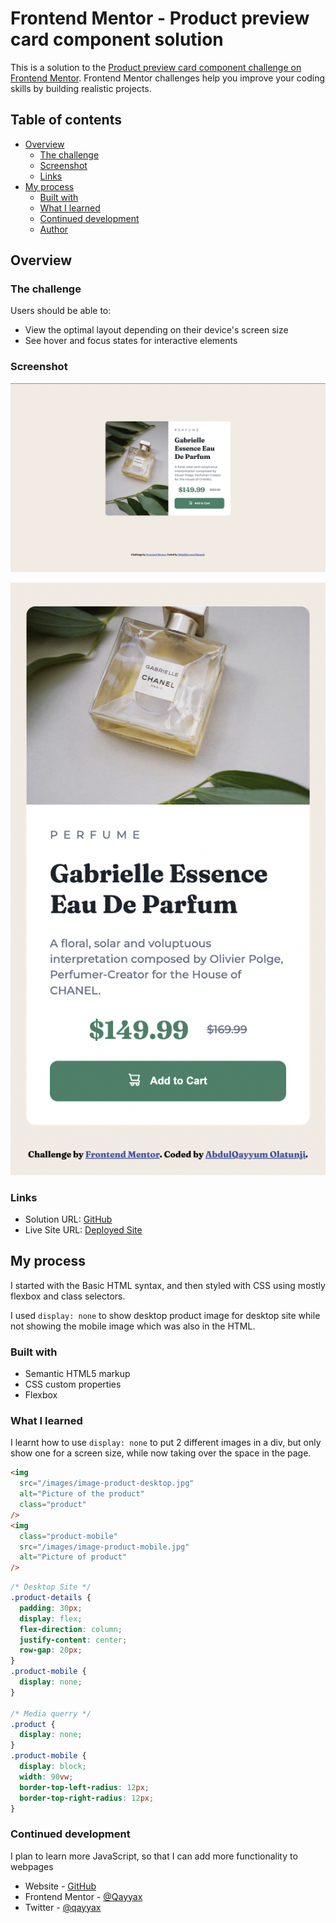 # Frontend Mentor - Product preview card component solution

This is a solution to the [Product preview card component challenge on Frontend Mentor](https://www.frontendmentor.io/challenges/product-preview-card-component-GO7UmttRfa). Frontend Mentor challenges help you improve your coding skills by building realistic projects.

## Table of contents

- [Overview](#overview)
  - [The challenge](#the-challenge)
  - [Screenshot](#screenshot)
  - [Links](#links)
- [My process](#my-process)
  - [Built with](#built-with)
  - [What I learned](#what-i-learned)
  - [Continued development](#continued-development)
  - [Author](#author)

## Overview

### The challenge

Users should be able to:

- View the optimal layout depending on their device's screen size
- See hover and focus states for interactive elements

### Screenshot

![](/desktopSS.png)

![](/mobileSS.png)

### Links

- Solution URL: [GitHub](https://github.com/Qayyax/product-review-card-component)
- Live Site URL: [Deployed Site](https://productreview1.netlify.app/)

## My process

I started with the Basic HTML syntax, and then styled with CSS using mostly flexbox and class selectors.

I used `display: none` to show desktop product image for desktop site while not showing the mobile image which was also in the HTML.

### Built with

- Semantic HTML5 markup
- CSS custom properties
- Flexbox

### What I learned

I learnt how to use `display: none` to put 2 different images in a div, but only show one for a screen size, while now taking over the space in the page.

```html
<img
  src="/images/image-product-desktop.jpg"
  alt="Picture of the product"
  class="product"
/>
<img
  class="product-mobile"
  src="/images/image-product-mobile.jpg"
  alt="Picture of product"
/>
```

```css
/* Desktop Site */
.product-details {
  padding: 30px;
  display: flex;
  flex-direction: column;
  justify-content: center;
  row-gap: 20px;
}
.product-mobile {
  display: none;
}

/* Media querry */
.product {
  display: none;
}
.product-mobile {
  display: block;
  width: 90vw;
  border-top-left-radius: 12px;
  border-top-right-radius: 12px;
}
```

### Continued development

I plan to learn more JavaScript, so that I can add more functionality to webpages

- Website - [GitHub](https://github.com/Qayyax)
- Frontend Mentor - [@Qayyax](https://www.frontendmentor.io/profile/Qayyax)
- Twitter - [@qayyax](https://www.twitter.com/qayyax)
